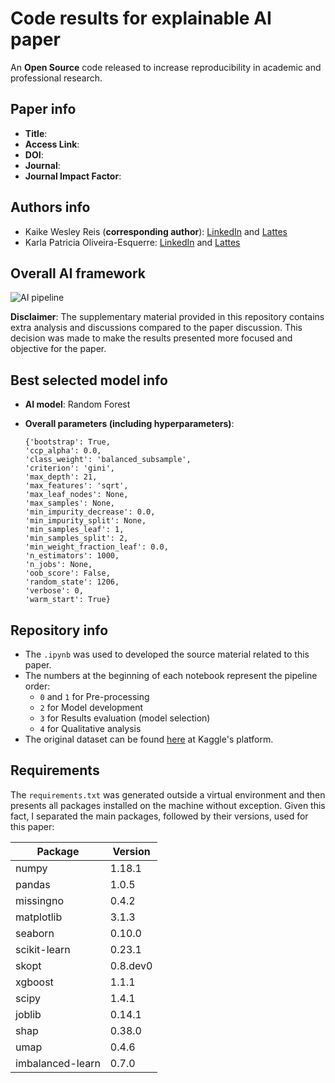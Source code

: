# Code results for explainable AI paper
An **Open Source**  code released to increase reproducibility in academic and professional research.

## Paper info
- **Title**:
- **Access Link**:
- **DOI**:
- **Journal**:
- **Journal Impact Factor**:

## Authors info
- Kaike Wesley Reis (**corresponding author**): [LinkedIn](https://www.linkedin.com/in/kaike-wesley-reis/) and [Lattes](http://lattes.cnpq.br/0566221555180240)
- Karla Patricia Oliveira-Esquerre: [LinkedIn](https://www.linkedin.com/in/karla-esquerre-5a1b2234/) and [Lattes](http://lattes.cnpq.br/1956096628005272)

## Overall AI framework
![AI pipeline](https://user-images.githubusercontent.com/32513366/89131523-c9692f80-d4e3-11ea-8738-9405275f972e.png)

**Disclaimer**: The supplementary material provided in this repository contains extra analysis and discussions compared to the paper discussion. This decision was made to make the results presented more focused and objective for the paper.

## Best selected model info
- **AI model**: Random Forest
- **Overall parameters (including hyperparameters)**:
 
  ```
  {'bootstrap': True,
  'ccp_alpha': 0.0,
  'class_weight': 'balanced_subsample',
  'criterion': 'gini',
  'max_depth': 21,
  'max_features': 'sqrt',
  'max_leaf_nodes': None,
  'max_samples': None,
  'min_impurity_decrease': 0.0,
  'min_impurity_split': None,
  'min_samples_leaf': 1,
  'min_samples_split': 2,
  'min_weight_fraction_leaf': 0.0,
  'n_estimators': 1000,
  'n_jobs': None,
  'oob_score': False,
  'random_state': 1206,
  'verbose': 0,
  'warm_start': True}
  ```

## Repository info
- The `.ipynb` was used to developed the source material related to this paper.
- The numbers at the beginning of each notebook represent the pipeline order:
  - `0` and `1` for Pre-processing
  - `2` for Model development
  - `3` for Results evaluation (model selection)
  - `4` for Qualitative analysis
- The original dataset can be found [here](https://www.kaggle.com/einsteindata4u/covid19) at Kaggle's platform.

## Requirements
The `requirements.txt` was generated outside a virtual environment and then presents all packages installed on the machine without exception. Given this fact, I separated the main packages, followed by their versions, used for this paper:

Package       | Version
------------ | -------------
numpy        | 1.18.1
pandas       | 1.0.5
missingno    | 0.4.2
matplotlib   | 3.1.3
seaborn      | 0.10.0
scikit-learn | 0.23.1
skopt        | 0.8.dev0
xgboost      | 1.1.1
scipy        | 1.4.1
joblib       | 0.14.1
shap         | 0.38.0
umap         | 0.4.6
imbalanced-learn  | 0.7.0
